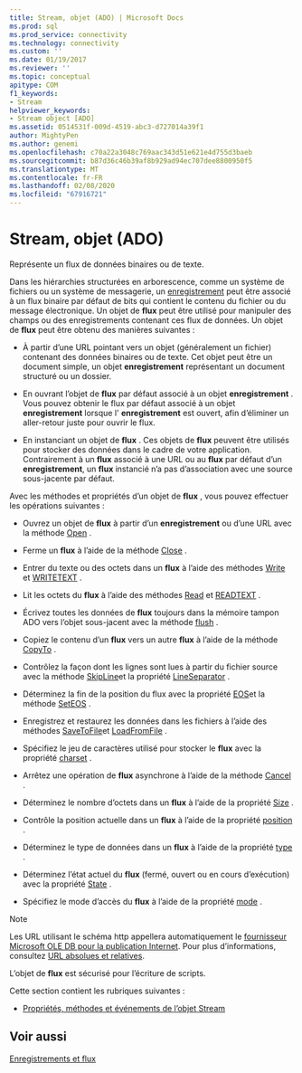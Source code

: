 ```yaml
---
title: Stream, objet (ADO) | Microsoft Docs
ms.prod: sql
ms.prod_service: connectivity
ms.technology: connectivity
ms.custom: ''
ms.date: 01/19/2017
ms.reviewer: ''
ms.topic: conceptual
apitype: COM
f1_keywords:
- Stream
helpviewer_keywords:
- Stream object [ADO]
ms.assetid: 0514531f-009d-4519-abc3-d727014a39f1
author: MightyPen
ms.author: genemi
ms.openlocfilehash: c70a22a3048c769aac343d51e621e4d755d3baeb
ms.sourcegitcommit: b87d36c46b39af8b929ad94ec707dee8800950f5
ms.translationtype: MT
ms.contentlocale: fr-FR
ms.lasthandoff: 02/08/2020
ms.locfileid: "67916721"
---
```

# <a name="stream-object-ado"></a>Stream, objet (ADO)
Représente un flux de données binaires ou de texte.  
  
 Dans les hiérarchies structurées en arborescence, comme un système de fichiers ou un système de messagerie, un [enregistrement](../../../ado/reference/ado-api/record-object-ado.md) peut être associé à un flux binaire par défaut de bits qui contient le contenu du fichier ou du message électronique. Un objet de **flux** peut être utilisé pour manipuler des champs ou des enregistrements contenant ces flux de données. Un objet de **flux** peut être obtenu des manières suivantes :  
  
-   À partir d’une URL pointant vers un objet (généralement un fichier) contenant des données binaires ou de texte. Cet objet peut être un document simple, un objet **enregistrement** représentant un document structuré ou un dossier.  
  
-   En ouvrant l’objet de **flux** par défaut associé à un objet **enregistrement** . Vous pouvez obtenir le flux par défaut associé à un objet **enregistrement** lorsque l' **enregistrement** est ouvert, afin d’éliminer un aller-retour juste pour ouvrir le flux.  
  
-   En instanciant un objet de **flux** . Ces objets de **flux** peuvent être utilisés pour stocker des données dans le cadre de votre application. Contrairement à un **flux** associé à une URL ou au **flux** par défaut d’un **enregistrement**, un **flux** instancié n’a pas d’association avec une source sous-jacente par défaut.  
  
 Avec les méthodes et propriétés d’un objet de **flux** , vous pouvez effectuer les opérations suivantes :  
  
-   Ouvrez un objet de **flux** à partir d’un **enregistrement** ou d’une URL avec la méthode [Open](../../../ado/reference/ado-api/open-method-ado-stream.md) .  
  
-   Ferme un **flux** à l’aide de la méthode [Close](../../../ado/reference/ado-api/close-method-ado.md) .  
  
-   Entrer du texte ou des octets dans un **flux** à l’aide des méthodes [Write](../../../ado/reference/ado-api/write-method.md) et [WRITETEXT](../../../ado/reference/ado-api/writetext-method.md) .  
  
-   Lit les octets du **flux** à l’aide des méthodes [Read](../../../ado/reference/ado-api/read-method.md) et [READTEXT](../../../ado/reference/ado-api/readtext-method.md) .  
  
-   Écrivez toutes les données de **flux** toujours dans la mémoire tampon ADO vers l’objet sous-jacent avec la méthode [flush](../../../ado/reference/ado-api/flush-method-ado.md) .  
  
-   Copiez le contenu d’un **flux** vers un autre **flux** à l’aide de la méthode [CopyTo](../../../ado/reference/ado-api/copyto-method-ado.md) .  
  
-   Contrôlez la façon dont les lignes sont lues à partir du fichier source avec la méthode [SkipLine](../../../ado/reference/ado-api/skipline-method.md)et la propriété [LineSeparator](../../../ado/reference/ado-api/lineseparator-property-ado.md) .  
  
-   Déterminez la fin de la position du flux avec la propriété [EOS](../../../ado/reference/ado-api/eos-property.md)et la méthode [SetEOS](../../../ado/reference/ado-api/seteos-method.md) .  
  
-   Enregistrez et restaurez les données dans les fichiers à l’aide des méthodes [SaveToFile](../../../ado/reference/ado-api/savetofile-method.md)et [LoadFromFile](../../../ado/reference/ado-api/loadfromfile-method-ado.md) .  
  
-   Spécifiez le jeu de caractères utilisé pour stocker le **flux** avec la propriété [charset](../../../ado/reference/ado-api/charset-property-ado.md) .  
  
-   Arrêtez une opération de **flux** asynchrone à l’aide de la méthode [Cancel](../../../ado/reference/ado-api/cancel-method-ado.md) .  
  
-   Déterminez le nombre d’octets dans un **flux** à l’aide de la propriété [Size](../../../ado/reference/ado-api/size-property-ado-stream.md) .  
  
-   Contrôle la position actuelle dans un **flux** à l’aide de la propriété [position](../../../ado/reference/ado-api/position-property-ado.md) .  
  
-   Déterminez le type de données dans un **flux** à l’aide de la propriété [type](../../../ado/reference/ado-api/type-property-ado-stream.md) .  
  
-   Déterminez l’état actuel du **flux** (fermé, ouvert ou en cours d’exécution) avec la propriété [State](../../../ado/reference/ado-api/state-property-ado.md) .  
  
-   Spécifiez le mode d’accès du **flux** à l’aide de la propriété [mode](../../../ado/reference/ado-api/mode-property-ado.md) .  
  
> [!NOTE]
>  Les URL utilisant le schéma http appellera automatiquement le [fournisseur Microsoft OLE DB pour la publication Internet](../../../ado/guide/appendixes/microsoft-ole-db-provider-for-internet-publishing.md). Pour plus d’informations, consultez [URL absolues et relatives](../../../ado/guide/data/absolute-and-relative-urls.md).  
  
 L’objet de **flux** est sécurisé pour l’écriture de scripts.  
  
 Cette section contient les rubriques suivantes :  
  
-   [Propriétés, méthodes et événements de l’objet Stream](../../../ado/reference/ado-api/stream-object-properties-methods-and-events.md)  
  
## <a name="see-also"></a>Voir aussi  
 [Enregistrements et flux](../../../ado/guide/data/records-and-streams.md)
